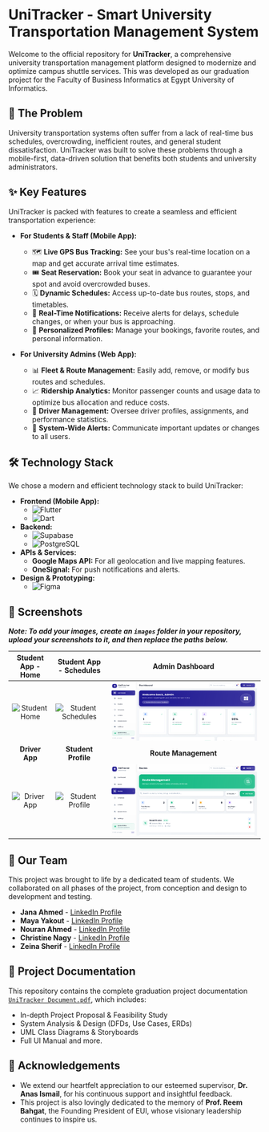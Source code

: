 # UniTracker - Smart University Transportation Management System

Welcome to the official repository for **UniTracker**, a comprehensive university transportation management platform designed to modernize and optimize campus shuttle services. This was developed as our graduation project for the Faculty of Business Informatics at Egypt University of Informatics.

## 🚀 The Problem

University transportation systems often suffer from a lack of real-time bus schedules, overcrowding, inefficient routes, and general student dissatisfaction. UniTracker was built to solve these problems through a mobile-first, data-driven solution that benefits both students and university administrators.

## ✨ Key Features

UniTracker is packed with features to create a seamless and efficient transportation experience:
*    **For Students & Staff (Mobile App):**
      *    🗺️ **Live GPS Bus Tracking:** See your bus's real-time location on a map and get accurate arrival time estimates.
      *   🎟️ **Seat Reservation:** Book your seat in advance to guarantee your spot and avoid overcrowded buses.
      *   🗓️ **Dynamic Schedules:** Access up-to-date bus routes, stops, and timetables.
      *   🔔 **Real-Time Notifications:** Receive alerts for delays, schedule changes, or when your bus is approaching.
      *   👤 **Personalized Profiles:** Manage your bookings, favorite routes, and personal information.

*    **For University Admins (Web App):**
      *   📊 **Fleet & Route Management:** Easily add, remove, or modify bus routes and schedules.
      *   📈 **Ridership Analytics:** Monitor passenger counts and usage data to optimize bus allocation and reduce costs.
      *   🪪 **Driver Management:** Oversee driver profiles, assignments, and performance statistics.
      *   📢 **System-Wide Alerts:** Communicate important updates or changes to all users.

## 🛠️ Technology Stack

We chose a modern and efficient technology stack to build UniTracker:

*   **Frontend (Mobile App):**
    *   ![Flutter](https://img.shields.io/badge/Flutter-02569B?style=for-the-badge&logo=flutter&logoColor=white)
    *   ![Dart](https://img.shields.io/badge/Dart-0175C2?style=for-the-badge&logo=dart&logoColor=white)
*   **Backend:**
    *   ![Supabase](https://img.shields.io/badge/Supabase-3ECF8E?style=for-the-badge&logo=supabase&logoColor=white)
    *   ![PostgreSQL](https://img.shields.io/badge/PostgreSQL-4169E1?style=for-the-badge&logo=postgresql&logoColor=white)
*   **APIs & Services:**
    *   **Google Maps API:** For all geolocation and live mapping features.
    *   **OneSignal:** For push notifications and alerts.
*   **Design & Prototyping:**
    *   ![Figma](https://img.shields.io/badge/Figma-F24E1E?style=for-the-badge&logo=figma&logoColor=white)

 ## 🎨 Screenshots

***Note: To add your images, create an `images` folder in your repository, upload your screenshots to it, and then replace the paths below.***

| Student App - Home | Student App - Schedules | Admin Dashboard |
| :----------------: | :---------------------: | :---------------: |
|  ![Student Home](images/student_home.png)  | ![Student Schedules](images/student_schedules.png) |  ![Admin Dashboard](images/admin_dashboard.png)   |
|   **Driver App**   |   **Student Profile**   | **Route Management** |
|   ![Driver App](images/driver_app.png)   |   ![Student Profile](images/student_profile.png)   | ![Route Management](images/route_management.png) |

## 👥 Our Team

This project was brought to life by a dedicated team of students. We collaborated on all phases of the project, from conception and design to development and testing.

*   **Jana Ahmed** - [LinkedIn Profile](https://github.com/your-username)
*   **Maya Yakout** - [LinkedIn Profile](https://github.com/your-username)
*   **Nouran Ahmed** - [LinkedIn Profile](https://github.com/your-username)
*   **Christine Nagy** - [LinkedIn Profile](https://github.com/your-username)
*   **Zeina Sherif** - [LinkedIn Profile](https://github.com/your-username)

## 📜 Project Documentation

This repository contains the complete graduation project documentation [`UniTracker Document.pdf`](UniTracker-App/UniTracker-Document.pdf), which includes:
*   In-depth Project Proposal & Feasibility Study
*   System Analysis & Design (DFDs, Use Cases, ERDs)
*   UML Class Diagrams & Storyboards
*   Full UI Manual and more.

## 🙏 Acknowledgements

*   We extend our heartfelt appreciation to our esteemed supervisor, **Dr. Anas Ismail**, for his continuous support and insightful feedback.
*   This project is also lovingly dedicated to the memory of **Prof. Reem Bahgat**, the Founding President of EUI, whose visionary leadership continues to inspire us.
